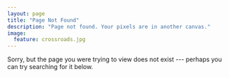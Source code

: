 ```yaml
---
layout: page
title: "Page Not Found"
description: "Page not found. Your pixels are in another canvas."
image:
  feature: crossroads.jpg
---  
```


Sorry, but the page you were trying to view does not exist --- perhaps you
can try searching for it below.

<script>
  var GOOG_FIXURL_LANG = 'en';
  var GOOG_FIXURL_SITE = '{{ site.url }}'
</script>
<script src="http://linkhelp.clients.google.com/tbproxy/lh/wm/fixurl.js"></script>
